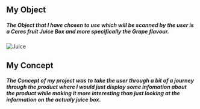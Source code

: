 ## My Object
##### The Object that I have chosen to use which will be scanned by the user is a Ceres fruit Juice Box and more specifically the Grape flavour.
![Juice](https://www.checkers.co.za/medias/10141606EA-checkers515Wx515H?context=bWFzdGVyfGltYWdlc3wxMjUwOTF8aW1hZ2UvcG5nfGltYWdlcy9oMzYvaDkxLzg4NzM2OTQ4NTUxOTgucG5nfGIwNjcxMDIzM2Q4YTJlZDg0MWM5YzYxY2FhZDE5OTZhODYyNjFlOGE5ZDI2YWVjMGQ1MjQ5ZTliYTYyNjc0ZmY)

## My Concept
##### The Concept of my project was to take the user through a bit of a journey through the product where I would just display some infomation about the product while making it more interesting than just looking at the information on the actualy juice box.
